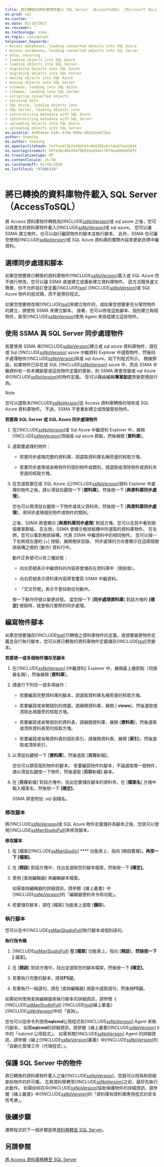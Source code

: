 ```yaml
---
title: 將已轉換的資料庫物件載入 SQL Server （AccessToSQL） |Microsoft Docs
ms.prod: sql
ms.custom: ''
ms.date: 01/19/2017
ms.reviewer: ''
ms.technology: ssma
ms.topic: conceptual
helpviewer_keywords:
- Access databases, loading converted objects into SQL Azure
- Access databases, loading converted objects into SQL Server
- data, securing
- loading objects into SQL Azure
- loading objects into SQL Server
- migrating objects into SQL Azure
- migrating objects into SQL Server
- moving objects into SQL Azure
- moving objects into SQL Server
- schemas, loading into SQL Azure
- schemas, loading into SQL Server
- scripting converted objects
- securing data
- SQL Azure, loading objects into
- SQL Server, loading objects into
- synchronizing metadata with SQL Azure
- synchronizing metadata with SQL Server
- uploading objects into SQL Azure
- uploading objects into SQL Server
ms.assetid: 4e854eee-b10c-4f0b-9d9e-d92416e6f2ba
author: Shamikg
ms.author: Shamikg
ms.openlocfilehash: 7effaa973b7a39df6fc0b9385a5cfde4fdad18d4
ms.sourcegitcommit: b87d36c46b39af8b929ad94ec707dee8800950f5
ms.translationtype: MT
ms.contentlocale: zh-TW
ms.lasthandoff: 02/08/2020
ms.locfileid: "67986318"
---
```

# <a name="loading-converted-database-objects-into-sql-server-accesstosql"></a>將已轉換的資料庫物件載入 SQL Server （AccessToSQL）
將 Access 資料庫物件轉換為[!INCLUDE[ssNoVersion](../../includes/ssnoversion-md.md)]或 sql azure 之後，您可以將產生的資料庫物件載入[!INCLUDE[ssNoVersion](../../includes/ssnoversion-md.md)]或 sql azure。 您可以讓 SSMA 建立物件，也可以自行編寫物件的腳本並執行腳本。 此外，SSMA 也可讓您使用[!INCLUDE[ssNoVersion](../../includes/ssnoversion-md.md)]或 SQL Azure 資料庫的實際內容來更新目標中繼資料。  
  
## <a name="choosing-between-synchronization-and-scripts"></a>選擇同步處理和腳本  
如果您想要將已轉換的資料庫物件[!INCLUDE[ssNoVersion](../../includes/ssnoversion-md.md)]載入或 SQL Azure 而不進行修改，您可以讓 SSMA 直接建立或重新建立資料庫物件。 該方法既快速又簡單，但不允許自訂會定義[!INCLUDE[tsql](../../includes/tsql-md.md)] [!INCLUDE[ssNoVersion](../../includes/ssnoversion-md.md)]或 SQL Azure 物件的程式碼，而不是預存程式。  
  
如果您想要修改用[!INCLUDE[tsql](../../includes/tsql-md.md)]來建立物件的，或如果您想要更充分掌控物件的建立，請使用 SSMA 來建立腳本。 接著，您可以修改這些腳本、個別建立每個物件，甚至[!INCLUDE[ssNoVersion](../../includes/ssnoversion-md.md)]使用 Agent 來排程建立這些物件。  
  
## <a name="using-ssma-to-synchronize-objects-with-sql-server"></a>使用 SSMA 與 SQL Server 同步處理物件  
若要使用 SSMA 來[!INCLUDE[ssNoVersion](../../includes/ssnoversion-md.md)]建立或 sql azure 資料庫物件，請在或 Sql [!INCLUDE[ssNoVersion](../../includes/ssnoversion-md.md)] azure 中繼資料 Explorer 中選取物件，然後同步處理物件[!INCLUDE[ssNoVersion](../../includes/ssnoversion-md.md)]與或 sql Azure，如下列程式所示。 根據預設，如果物件已存在或 SQL [!INCLUDE[ssNoVersion](../../includes/ssnoversion-md.md)] azure 中，而且 SSMA 中繼資料有一些本機變更或這些物件定義的更新，則 SSMA 將會改變或 sql Azure 中[!INCLUDE[ssNoVersion](../../includes/ssnoversion-md.md)]的物件定義。 您可以藉由編輯**專案設定**來變更預設行為。  
  
> [!NOTE]  
> 您可以選取未[!INCLUDE[ssNoVersion](../../includes/ssnoversion-md.md)]從 Access 資料庫轉換的現有或 SQL Azure 資料庫物件。 不過，SSMA 不會重新建立或改變那些物件。  
  
**若要與 SQL Server 或 SQL Azure 同步處理物件**  
  
1.  在[!INCLUDE[ssNoVersion](../../includes/ssnoversion-md.md)]或 Sql Azure 中繼資料 Explorer 中，展開[!INCLUDE[ssNoVersion](../../includes/ssnoversion-md.md)]頂端或 sql azure 節點，然後展開 [**資料庫**]。  
  
2.  選取要處理的物件：  
  
    -   若要同步處理完整的資料庫，請選取資料庫名稱旁邊的核取方塊。  
  
    -   若要同步處理或省略物件的個別物件或類別，請選取或清除物件或資料夾旁邊的核取方塊。  
  
3.  在您選取要在或 SQL Azure 元[!INCLUDE[ssNoVersion](../../includes/ssnoversion-md.md)]資料 Explorer 中處理的物件之後，請以滑鼠右鍵按一下 [**資料庫**]，然後按一下 [**與資料庫同步處理**]。  
  
    您也可以用滑鼠右鍵按一下物件或其父資料夾，然後按一下 [**與資料庫同步處理**]，來同步處理個別物件或物件的類別。  
  
    之後，SSMA 將會顯示 [**與資料庫同步處理**] 對話方塊，您可以在其中看到兩個專案群組。 在左側，SSMA 會顯示樹狀結構中所選取的資料庫物件。 在右側，您可以看到樹狀結構，代表 SSMA 中繼資料中的相同物件。 您可以按一下右側或左邊的 [+] 按鈕，展開樹狀目錄。 同步處理的方向會顯示在這兩個樹狀結構之間的 [動作] 資料行中。  
  
    動作正負號可以有三種狀態：  
  
    -   向左箭號表示中繼資料的內容將會儲存在資料庫中（預設值）。  
  
    -   向右箭號表示資料庫內容將會覆寫 SSMA 中繼資料。  
  
    -   「交叉符號」表示不會採取任何動作。  
  
    按一下動作符號以變更狀態。 當您按一下 [**同步處理資料庫**] 對話方塊的 **[確定]** 按鈕時，就會執行實際的同步處理。  
  
## <a name="scripting-objects"></a>編寫物件腳本  
如果您想要儲存[!INCLUDE[tsql](../../includes/tsql-md.md)]已轉換之資料庫物件的定義，或想要變更物件定義並自行執行腳本，您可以將已轉換的資料庫物件定義儲存[!INCLUDE[tsql](../../includes/tsql-md.md)]至腳本。  
  
**若要將一或多個物件儲存至腳本**  
  
1.  在[!INCLUDE[ssNoVersion](../../includes/ssnoversion-md.md)] [中繼資料] Explorer 中，展開最上層節點（伺服器名稱），然後展開 [**資料庫**]。  
  
2.  請進行下列任一或多項操作：  
  
    -   若要編寫完整資料庫的腳本，請選取資料庫名稱旁邊的核取方塊。  
  
    -   若要編寫或省略個別的視圖，請展開資料庫，展開 [ **views**]，然後選取或清除此視圖旁的核取方塊。  
  
    -   若要編寫或省略個別的資料表，請展開資料庫，展開 [**資料表**]，然後選取或清除資料表旁的核取方塊。  
  
    -   若要編寫或省略資料表的個別索引，請展開資料表，展開 [**索引**]，然後選取或清除索引。  
  
3.  以滑鼠右鍵按一下 [**資料庫**]，然後選取 [**另存**新檔]。  
  
    您也可以撰寫個別物件的腳本。 若要編寫物件的腳本，不論選取哪一個物件，請以滑鼠右鍵按一下物件，然後選取 [**另存**新檔] 腳本。  
  
4.  在 [**另存**新檔] 對話方塊中，找出您要儲存腳本的資料夾，在 [**檔案名**] 方塊中輸入檔案名，然後按一下 **[確定]**。  
  
    SSMA 將會附加 .sql 副檔名。  
  
### <a name="modifying-scripts"></a>修改腳本  
將[!INCLUDE[ssNoVersion](../../includes/ssnoversion-md.md)]或 SQL Azure 物件定義儲存為腳本之後，您就可以使用[!INCLUDE[ssManStudioFull](../../includes/ssmanstudiofull-md.md)]來修改腳本。  
  
**修改腳本**  
  
1.  在 [檔案][!INCLUDE[ssManStudio](../../includes/ssmanstudio-md.md)] **** 功能表上，指向 [開啟舊檔]****，再按一下 [檔案]****。  
  
2.  在 [**開啟**] 對話方塊中，找出並選取您的腳本檔案，然後按一下 **[確定]**。  
  
3.  使用 [查詢編輯器] 來編輯腳本檔案。  
  
    如需查詢編輯器的詳細資訊，請參閱《線上叢書》中[!INCLUDE[ssNoVersion](../../includes/ssnoversion-md.md)]的「編輯器便利命令和功能」。  
  
4.  若要儲存腳本，請在 [檔案] 功能表上選取 [**儲存**]。  
  
### <a name="running-scripts"></a>執行腳本  
您可以在中[!INCLUDE[ssManStudioFull](../../includes/ssmanstudiofull-md.md)]執行腳本或個別語句。  
  
**執行指令碼**  
  
1.  [!INCLUDE[ssManStudioFull](../../includes/ssmanstudiofull-md.md)] **在 [檔案**] 功能表上，指向 [**開啟**]，**然後按一下 [** 檔案]。  
  
2.  在 [**開啟**] 對話方塊中，找出並選取您的腳本檔案，然後按一下 **[確定]**。  
  
3.  若要執行完整的腳本，請按**F5**鍵。  
  
4.  若要執行一組語句，請在 [查詢編輯器] 視窗中選取語句，然後按**F5**鍵。  
  
如需如何使用查詢編輯器來執行腳本的詳細資訊，請參閱《 [!INCLUDE[ssManStudioFull](../../includes/ssmanstudiofull-md.md)] [!INCLUDE[tsql](../../includes/tsql-md.md)]線上叢書》 [!INCLUDE[ssNoVersion](../../includes/ssnoversion-md.md)]中的「查詢」。  
  
您也可以從命令列使用**sqlcmd**公用程式和[!INCLUDE[ssNoVersion](../../includes/ssnoversion-md.md)] Agent 來執行腳本。 如需**sqlcmd**的詳細資訊，請參閱《線上叢書[!INCLUDE[ssNoVersion](../../includes/ssnoversion-md.md)] 》中的「sqlcmd 公用程式」。 如需有關[!INCLUDE[ssNoVersion](../../includes/ssnoversion-md.md)] Agent 的詳細資訊，請參閱《線上[!INCLUDE[ssNoVersion](../../includes/ssnoversion-md.md)]叢書》中[!INCLUDE[ssNoVersion](../../includes/ssnoversion-md.md)]的「自動化管理工作（代理程式）」。  
  
## <a name="securing-objects-in-sql-server"></a>保護 SQL Server 中的物件  
將已轉換的資料庫物件載入之後[!INCLUDE[ssNoVersion](../../includes/ssnoversion-md.md)]，您就可以授與和拒絕那些物件的許可權。 在將資料移轉至[!INCLUDE[ssNoVersion](../../includes/ssnoversion-md.md)]之前，最好先執行此動作。 如需如何在中[!INCLUDE[ssNoVersion](../../includes/ssnoversion-md.md)]協助保護物件的詳細資訊，請參閱《線上叢書》中[!INCLUDE[ssNoVersion](../../includes/ssnoversion-md.md)]的「資料庫和資料庫應用程式的安全性考慮」。  
  
## <a name="next-step"></a>後續步驟  
遷移程式的下一個步驟是將[資料移轉至 SQL Server](migrating-access-data-into-sql-server-azure-sql-db-accesstosql.md)。  
  
## <a name="see-also"></a>另請參閱  
[將 Access 資料庫移轉至 SQL Server](migrating-access-databases-to-sql-server-azure-sql-db-accesstosql.md)  
  

